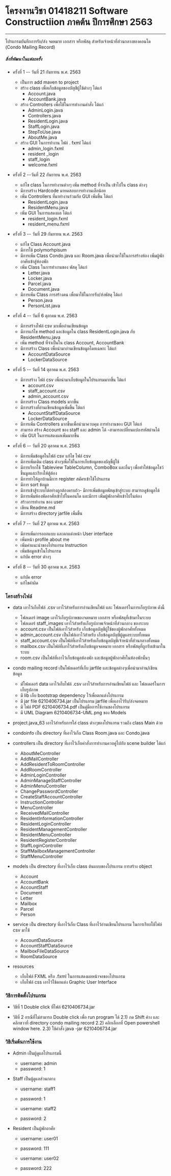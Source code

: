 # โครงงานวิชา 01418211 Software Constructiion ภาคต้น ปีการศึกษา 2563
---
                     
โปรแกรมบันทึกการรับ/ส่ง จดหมาย เอกสาร หรือพัสดุ สำหรับเจ้าหน้าที่ส่วนกลางของคอนโด (Condo Mailing Record)
                     
##### สิ่งที่พัฒนาในแต่ละครั้ง

-   ครั้งที่ 1  -- วันที่ 21 กันยายน พ.ศ. 2563
    - เป็นการ add maven to project 
    - สร้าง class เพื่อเก็บข้อมูลของบัญชีผู้ใช้ต่างๆ ได้แก่
        * Account.java
        * AccountBank.java
    - สร้าง Controllers เพื่อใช้ในการทำงานคำสั่ง ได้แก่
        * AdminLogin.java 
        * Controllers.java
        * ResidentLogin.java
        * StaffLogin.java
        * StepToUse.java
        * AboutMe.java
    - สร้าง GUI ในการทำงาน ไฟล์ . fxml ได้แก่
        * admin_login.fxml
        * resident _login
        * staff_login
        * welcome.fxml
    
- ครั้งที่ 2 --วันที่ 22 กันยายน พ.ศ. 2563
    - แก้ไข class ในการทำงานต่างๆ เพิ่ม method ที่จำเป็น เข้าไปใน class ต่างๆ
    - มีการสร้าง Hardcode มาทดสอบการทำงานเล็กน้อย
    - เพิ่ม Controllers ที่มาทำงานร่วมกับ GUI เพิ่มขึ้น ได้แก่
        * ResidentLogin.java
        * ResidentMenu.java
    - เพิ่ม GUI ในการแสดงผล ได้แก่
        * resident_login.fxml
        * resident_menu.fxml

- ครั้งที่ 3 -- วันที่ 29 กันยายน พ.ศ. 2563
    - แก้ไข Class Account.java
    - มีการใช้ polymorhpisum
    - มีการเพิ่ม Class Condo.java และ Room.java เพื่อนำมาใช้ในการสร้างห้อง เพิ่มผู้พักอาศัยเข้าสู่ห้องพัก
    - เพิ่ม Class ในการทำงานของ พัสดุ ได้แก่
        * Letter.java
        * Locker.java
        * Parcel.java
        * Document.java
    - มีการเพิ่ม Class การสร้างคน เพื่อมาใช้ในการรับ/ส่งพัสดุ ได้แก่
        * Person.java
        * PersonList.java

- ครั้งที่ 4 -- วันที่ 6 ตุลาคม พ.ศ. 2563
    - มีการสร้างไฟล์ csv มาเพื่ออ่านเขียนข้อมูล
    - มีการแก้ไข method และข้อมูลใน class ResidentLogin.java กับ ResidentMenu.java
    - เพิ่ม method ที่จำเป็นใน class Account, AccountBank
    - มีการสร้าง Class เพื่อนำมาอ่านเขียนข้อมูลโดยเฉพาะ ได้แก่
        * AccountDataSource
        * LockerDataSource

- ครั้งที่ 5 -- วันที่ 14 ตุลาคม พ.ศ. 2563
    - มีการสร้าง ไฟล์ csv เพื่อนำมาเก็บข้อมูลในโปรแกรมมากขึ้น ได้แก่
        * account.csv
        * staff_account.csv
        * admin_account.csv
    - มีการสร้าง Class models มากขึ้น
    - มีการสร้างที่อ่านเขียนข้อมูลเพิ่มขึ้น ได้แก่
        * AccountStaffDataSource
        * LockerDataSource
    -  มีการเพิ่ม Controllers มากขึ้นเพื่อนำมาควบคุม การทำงานของ GUI ได้แก่ 
    -  สามารถ สร้าง Account ของ staff และ admin ได้
    -สามารถเปลี่ยนแปลงรหัสผ่านได้
    - เพิ่ม GUI ในการแสดงผลเพิ่มมากขึ้น

- ครั้งที่ 6 -- วันที่ 20 ตุลาคม พ.ศ. 2563
    - มีการเพิ่มข้อมูลในไฟล์ csv แก้ไข ไฟล์ csv
    - มีการเพิ่มเติม class ต่างๆเพื่อใช้ในการเก็บข้อมูลของบัญชี้ผู้ใช้
    - มีการเรียกใช้ Tableview TableColumn, ComboBox และอื่นๆ เพื่อทำให้ข้อมูลโชว์ขึ้นมูลและเรียงให้ตู้ต้อง
    - มีการทำให้ลูกบ้านมีการ register สมัครเข้าใช้โปรแกรม
    - มีการ sort ข้อมูล 
    - มีการเข้าสู้ระบบได้อย่างถูกต้องครบถ้ว- มีการเพิ่มข้อมูลพัสดุเข้าสู่ระบบ สามารถดูข้อมูลได้
    - มีการเพิ่มห้องพัดอาศัยเข้าไปในคอนโด และมีการ เพิ่มผู้พักอาศัยเข้าไปในห้อง
    - สร้างการทำงาน ของ user
    - เขียน Readme.md
    - มีการสร้าง directory jarfile เพิ้มขึ้น
    
- ครั้งที่ 7 -- วันที่ 27 ตุลาคม พ.ศ. 2563
    - มีการเพิ่มการออกแบบ และตกแต่งหน้า User interface
    - เพิ่มหน้า profile about me
    - เพิ่มคำแนะนำของโปรแกรม Instruction
    - เพิ่มข้อมูลเข้าในโปรแกรม
    - แก้บัค error ต่างๆ
- ครั้งที่ 8 -- วันที่ 30 ตุลาคม พ.ศ. 2563
    - แก้บัค error
    - แก้ไขคำผิด 


### โครงสร้างไฟล์

- data เอาไว้เก็บไฟล์ .csv เอาไว้สำหรับการอ่านเขียนไฟล์ และ โฟลเดอร์ในการเก็บรูปภาพ ดังนี้
    * โฟลเดอร์ image เอาไว้เก็บรูปภาพของจดหมาย เอกสาร หรือพัสดุที่เข้ามาในระบบ
    * โฟลเดอร์ staff_images เอาไว้สำหรับเก็บรูปภาพเจ้าหน้าที่ส่วนกลาง ของระบบ
    * account.csv เป็นไฟล์เอาไว้สำหรับ เก็บข้อมูลบัญชีผู้ใช้ของผู้พักอาศัยทั้งหมด
    * admin_account.csv เป็นไฟล์เอาไว้สำหรับ เก็บข้อมูลบัญชีผู้ดูแลระบบทั้งหมด
    * staff_account.csv เป็นไฟล์ที่เอาไว้สำหรับเก็บข้อมูลบัญชีเจ้าหน้าที่ส่วนกลางทั้งหมด
    * mailbox.csv เป็นไฟล์ที่เอาไว้สำหรับเก็บข้อมูลจดหมาย เอกสาร หรือพัสดุที่ถูกรับเข้ามาในระบบ
    * room.csv เป็นไฟล์ที่เอาไว้เก็บข้อมูลห้องพัก และข้อมูลผู้พักอาศัยในห้องพักนั้นๆ
- condo mailing record เป็นโฟลเดอร์ที่เก็บ jarfile และข้อมูลต่างๆเพื่อนำมาอ่าน/เขียนข้อมูล
    * มัโฟลเดอร์ data เอาไว้เก็บไฟล์ .csv เอาไว้สำหรับการอ่านเขียนไฟล์ และ โฟลเดอร์ในการเก็บรูปภาพ
    * มี lib เก็บ bootstrap dependency ไว้เพื่อตกแต่งโปรแกรม
    * มี jar file 6210406734.jar เป็นโปรแกรม jarfile เพื่อเอาไว้รับ/ส่งจดหมาย
    * มี ไฟล์ PDF 6210406734.pdf เป็นคู่มือการใช้งานของโปรแกรม
    * มี UML Diagram 6210406734-UML.png ของ Models
- project.java_63 เอาไว้สำหรับการใส่ class ต่างๆของโปรแกรม รวมถึง class Main ด้วย
- condoinfo เป็น directory ที่เอาไว้เก็บ Class Room.java และ Condo.java
- controllers เป็น directory ที่เอาไว้เก็บคำสั่งการทำงานควบคู่ไปกับ scene builder ได้แก่
    * AboutMeController
    * AddMailController
    * AddResidentToRoomController
    * AddRoomController
    * AdminLoginController
    * AdminManageStaffController
    * AdminMenuController
    * ChangePasswordController
    * CreateStaffAccountController
    * InstructionController
    * MenuController
    * ReceivedMailController
    * ResidentInformationController
    * ResidentLoginController
    * ResidentManagementController
    * ResidentMenuController
    * ResidentRegisterController
    * StaffLoginController
    * StaffMailboxManagementController
    * StaffMenuController
- models เป็น directory ที่เอาไว้เก็บ class ต้นแบบของโปรแกรม การสร้าง object
    * Account
    * AccountBank
    * AccountStaff
    * Document
    * Letter
    * Mailbox
    * Parcel
    * Person

- service เป็น directory ที่เอาไว้เก็บ Class ที่เอาไว้อ่านเขียนโปรแกรม ในการเรียกใช้ไฟล์ csv มาใช้
    * AccountDataSource
    * AccountStaffDataSource
    * MailboxFileDataSource
    * RoomDataSource
    
- resources
    * เก็บไฟล์ FXML หรือ .fxml ในการแสดงผลหน้าจอของโปรแกรม
    * เก็บไฟล์ css เอาไว้ใช้ตกแต่ง Graphic User Interface
    
### วิธีการติดตั้งโปรแกรม
-  วิธีที่ 1 Double click ที่ไฟล์ 6210406734.jar 

- วิธีที่ 2 กรณีที่ไม่สามารถ Double click เพื่อ run program ได้
    2.1) กด Shift ค้าง และคลิกขวาที่ directory condo mailing record
    2.2) คลิกเลือกที่ Open powershell window here.
    2.3) ใช้คำสั่ง java -jar 6210406734.jar

### วิธีเริ่มต้นการใช้งาน
-   Admin เป็นผู้ดูแลโปรแกรมนี้
    - username: admin        
    - password:  1
    
- Staff เป็นผู้ดูแลส่วนกลาง
    - username: staff1    
    - password:  1
    
    - username: staff2
    - password: 2

- Resident เป็นผู้พักอาศัย
    - username: user01 
    - password: 111
    
    - username: user02
    - password: 222

    
